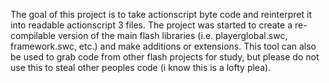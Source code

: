 The goal of this project is to take actionscript byte code and reinterpret it into readable actionscript 3 files. The project was started to create a re-compilable version of the main flash libraries (i.e. playerglobal.swc, framework.swc, etc.) and make additions or extensions. This tool can also be used to grab code from other flash projects for study, but please do not use this to steal other peoples code (i know this is a lofty plea).